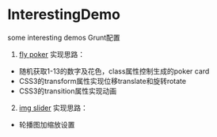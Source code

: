 # InterestingDemo
some interesting demos
Grunt配置

1. <a href='https://erikyu.github.io/InterestingDemo/build/index.html'>fly poker</a>
实现思路：

- 随机获取1-13的数字及花色，class属性控制生成的poker card
- CSS3的transform属性实现位移translate和旋转rotate
- CSS3的transition属性实现动画

2. <a href="https://erikyu.github.io/InterestingDemo/build/imgSlider.html">img slider</a>
实现思路：

- 轮播图加缩放设置
